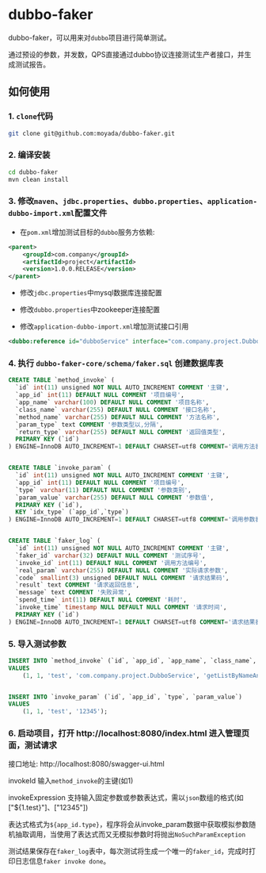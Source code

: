 # dubbo-faker

dubbo-faker，可以用来对`dubbo`项目进行简单测试。

通过预设的参数，并发数，QPS直接通过dubbo协议连接测试生产者接口，并生成测试报告。

## 如何使用

### 1. `clone`代码

```sh
git clone git@github.com:moyada/dubbo-faker.git
```

### 2. 编译安装

```sh
cd dubbo-faker
mvn clean install
```

### 3. 修改`maven`、`jdbc.properties`、`dubbo.properties`、`application-dubbo-import.xml`配置文件

* 在`pom.xml`增加测试目标的`dubbo`服务方依赖:

```xml
<parent>
    <groupId>com.company</groupId>
    <artifactId>project</artifactId>
    <version>1.0.0.RELEASE</version>
</parent>
 ```
 
* 修改`jdbc.properties`中mysql数据库连接配置

* 修改`dubbo.properties`中zookeeper连接配置

* 修改`application-dubbo-import.xml`增加测试接口引用

```xml
<dubbo:reference id="dubboService" interface="com.company.project.DubboService" />
```

### 4. 执行 `dubbo-faker-core/schema/faker.sql` 创建数据库表

```sql
CREATE TABLE `method_invoke` (
  `id` int(11) unsigned NOT NULL AUTO_INCREMENT COMMENT '主键',
  `app_id` int(11) DEFAULT NULL COMMENT '项目编号',
  `app_name` varchar(100) DEFAULT NULL COMMENT '项目名称',
  `class_name` varchar(255) DEFAULT NULL COMMENT '接口名称',
  `method_name` varchar(255) DEFAULT NULL COMMENT '方法名称',
  `param_type` text COMMENT '参数类型以,分隔',
  `return_type` varchar(255) DEFAULT NULL COMMENT '返回值类型',
  PRIMARY KEY (`id`)
) ENGINE=InnoDB AUTO_INCREMENT=1 DEFAULT CHARSET=utf8 COMMENT='调用方法表';


CREATE TABLE `invoke_param` (
  `id` int(11) unsigned NOT NULL AUTO_INCREMENT COMMENT '主键',
  `app_id` int(11) DEFAULT NULL COMMENT '项目编号',
  `type` varchar(11) DEFAULT NULL COMMENT '参数类别',
  `param_value` varchar(255) DEFAULT NULL COMMENT '参数值',
  PRIMARY KEY (`id`),
  KEY `idx_type` (`app_id`,`type`)
) ENGINE=InnoDB AUTO_INCREMENT=1 DEFAULT CHARSET=utf8 COMMENT='调用参数表';


CREATE TABLE `faker_log` (
  `id` int(11) unsigned NOT NULL AUTO_INCREMENT COMMENT '主键',
  `faker_id` varchar(32) DEFAULT NULL COMMENT '测试序号',
  `invoke_id` int(11) DEFAULT NULL COMMENT '调用方法编号',
  `real_param` varchar(255) DEFAULT NULL COMMENT '实际请求参数',
  `code` smallint(3) unsigned DEFAULT NULL COMMENT '请求结果码',
  `result` text COMMENT '请求返回信息',
  `message` text COMMENT '失败异常',
  `spend_time` int(11) DEFAULT NULL COMMENT '耗时',
  `invoke_time` timestamp NULL DEFAULT NULL COMMENT '请求时间',
  PRIMARY KEY (`id`)
) ENGINE=InnoDB AUTO_INCREMENT=1 DEFAULT CHARSET=utf8 COMMENT='请求结果表';
```

### 5. 导入测试参数

```sql
INSERT INTO `method_invoke` (`id`, `app_id`, `app_name`, `class_name`, `method_name`, `param_type`, `return_type`)
VALUES
	(1, 1, 'test', 'com.company.project.DubboService', 'getListByNameAndType', 'java.lang.String,java.lang.Integer', 'java.util.List');


INSERT INTO `invoke_param` (`id`, `app_id`, `type`, `param_value`)
VALUES
	(1, 1, 'test', '12345');
```


### 6. 启动项目，打开 http://localhost:8080/index.html 进入管理页面，测试请求

接口地址: http://localhost:8080/swagger-ui.html

invokeId 输入`method_invoke`的主键(如1)

invokeExpression 支持输入固定参数或参数表达式，需以`json`数组的格式(如["${1.test}"]、["12345"])

表达式格式为`${app_id.type}`，程序将会从invoke_param数据中获取模拟参数随机抽取调用，当使用了表达式而又无模拟参数时将抛出`NoSuchParamException`

测试结果保存在`faker_log`表中，每次测试将生成一个唯一的`faker_id`，完成时打印日志信息`faker invoke done`。







